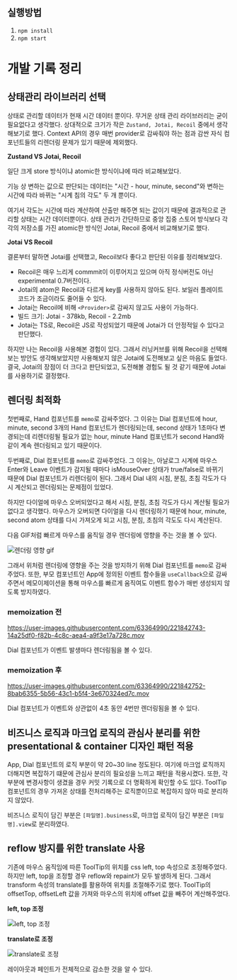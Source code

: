 ## 실행방법

1. `npm install`
2. `npm start`

# 개발 기록 정리

## 상태관리 라이브러리 선택

상태로 관리할 데이터가 현재 시간 데이터 뿐이다. 무거운 상태 관리 라이브러리는 굳이 필요없다고 생각했다. 상대적으로 크기가 작은 `Zustand, Jotai, Recoil` 중에서 생각해보기로 했다. Context API의 경우 매번 provider로 감싸줘야 하는 점과 감싼 자식 컴포넌트들의 리렌더링 문제가 있기 때문에 제외했다.

**Zustand VS Jotai, Recoil**

일단 크게 store 방식이냐 atomic한 방식이냐에 따라 비교해보았다.

기능 상 변하는 값으로 판단되는 데이터는 "시간 - hour, minute, second"와 변하는 시간에 따라 바뀌는 "시계 침의 각도" 두 개 뿐이다.

여기서 각도는 시간에 따라 계산하여 산출만 해주면 되는 값이기 때문에 결과적으로 관리할 상태는 시간 데이터뿐이다. 상태 관리가 간단하므로 중앙 집중 스토어 방식보다 각각의 저장소를 가진 atomic한 방식인 Jotai, Recoil 중에서 비교해보기로 했다.

**Jotai VS Recoil**

결론부터 말하면 Jotai를 선택했고, Recoil보다 좋다고 판단된 이유를 정리해보았다.

- Recoil은 매우 느리게 commmit이 이루어지고 있으며 아직 정식버전도 아닌 experimental 0.7버전이다.
- Jotai의 atom은 Recoil과 다르게 key를 사용하지 않아도 된다. 보일러 플레이트 코드가 조금이라도 줄어들 수 있다.
- Jotai는 Recoil에 비해 `<Provider>`로 감싸지 않고도 사용이 가능하다.
- 빌드 크기: Jotai - 378kb, Recoil - 2.2mb
- Jotai는 TS로, Recoil은 JS로 작성되었기 때문에 Jotai가 더 안정적일 수 있다고 판단했다.

하지만 나는 Recoil을 사용해본 경험이 있다. 그래서 러닝커브를 위해 Recoil을 선택해보는 방안도 생각해보았지만 사용해보지 않은 Jotai에 도전해보고 싶은 마음도 들었다. 결국, Jotai의 장점이 더 크다고 판단되었고, 도전해볼 경험도 될 것 같기 때문에 Jotai를 사용하기로 결정했다.

## 렌더링 최적화

첫번째로, Hand 컴포넌트를 `memo`로 감싸주었다. 그 이유는 Dial 컴포넌트에 hour, minute, second 3개의 Hand 컴포넌트가 렌더링되는데, second 상태가 1초마다 변경되는데 리렌더링될 필요가 없는 hour, minute Hand 컴포넌트가 second Hand와 같이 계속 렌더링되고 있기 때문이다.

두번째로, Dial 컴포넌트를 `memo`로 감싸주었다. 그 이유는, 아날로그 시계에 마우스 Enter와 Leave 이벤트가 감지될 때마다 isMouseOver 상태가 true/false로 바뀌기 때문에 Dial 컴포넌트가 리렌더링이 된다. 그래서 Dial 내의 시침, 분침, 초침 각도가 다시 계산되고 렌더링되는 문제점이 있었다.

하지만 다이얼에 마우스 오버되었다고 해서 시침, 분침, 초침 각도가 다시 계산될 필요가 없다고 생각했다. 마우스가 오버되면 다이얼을 다시 렌더링하기 때문에 hour, minute, second atom 상태를 다시 가져오게 되고 시침, 분침, 초침의 각도도 다시 계산된다.

다음 GIF처럼 빠르게 마우스를 움직일 경우 렌더링에 영향을 주는 것을 볼 수 있다.

![렌더링 영향 gif](https://user-images.githubusercontent.com/63364990/221842749-cce924dd-0f6c-484b-9d62-37678faac668.gif)

그래서 위처럼 렌더링에 영향을 주는 것을 방지하기 위해 Dial 컴포넌트를 `memo`로 감싸 주었다. 또한, 부모 컴포넌트인 App에 정의된 이벤트 함수들을 `useCallback`으로 감싸주면서 메모이제이션을 통해 마우스를 빠르게 움직여도 이벤트 함수가 매번 생성되지 않도록 방지하였다.

### memoization 전

https://user-images.githubusercontent.com/63364990/221842743-14a25df0-f82b-4c8c-aea4-a9f3e17a728c.mov

Dial 컴포넌트가 이벤트 발생마다 렌더링됨을 볼 수 있다.

### memoization 후

https://user-images.githubusercontent.com/63364990/221842752-8bab6355-5b56-43c1-b5f4-3e670324ed7c.mov

Dial 컴포넌트가 이벤트와 상관없이 4초 동안 4번만 렌더링됨을 볼 수 있다.

## 비즈니스 로직과 마크업 로직의 관심사 분리를 위한 presentational & container 디자인 패턴 적용

App, Dial 컴포넌트의 로직 부분이 약 20~30 line 정도된다. 여기에 마크업 로직까지 더해지면 복잡하기 떄문에 관심사 분리의 필요성을 느끼고 패턴을 적용시켰다. 또한, 각 부분에 변경사항이 생겼을 경우 커밋 기록으로 더 명확하게 확인할 수도 있다. ToolTip 컴포넌트의 경우 가져온 상태를 전처리해주는 로직뿐이므로 복잡하지 않아 따로 분리하지 않았다.

비즈니스 로직이 담긴 부분은 `[파일명].business`로, 마크업 로직이 담긴 부분은 `[파일명].view`로 분리하였다.

## reflow 방지를 위한 translate 사용

기존에 마우스 움직임에 따른 ToolTip의 위치를 css left, top 속성으로 조정해주었다. 하지만 left, top을 조정할 경우 reflow와 repaint가 모두 발생하게 된다. 그래서 transform 속성의 translate를 활용하여 위치를 조절해주기로 했다. ToolTip의 offsetTop, offsetLeft 값을 가져와 마우스의 위치에 offset 값을 빼주어 계산해주었다.

**left, top 조정**

![left, top 조정](https://user-images.githubusercontent.com/63364990/221926533-6212c75a-834c-442a-a46b-1a1c764f4150.png)

**translate로 조정**

![translate로 조정](https://user-images.githubusercontent.com/63364990/221926551-5ade9355-a3e9-45d1-96f4-60bbea851c88.png)

레이아웃과 페인트가 전체적으로 감소한 것을 알 수 있다.
